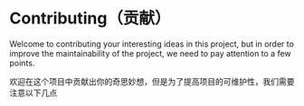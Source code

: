 # Contributing（贡献）

Welcome to contributing your interesting ideas in this project, but in order to improve the maintainability of the project, we need to pay attention to a few points.

欢迎在这个项目中贡献出你的奇思妙想，但是为了提高项目的可维护性，我们需要注意以下几点